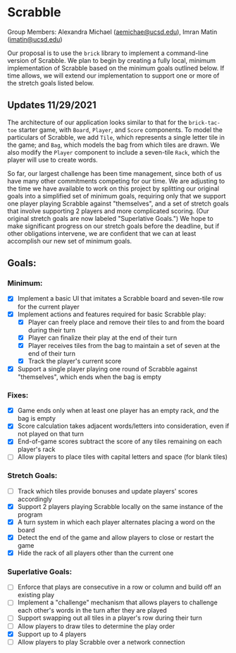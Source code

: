 # Scrabble

Group Members: Alexandra Michael (aemichae@ucsd.edu), Imran Matin (imatin@ucsd.edu)

Our proposal is to use the `brick` library to implement a command-line version of Scrabble.
We plan to begin by creating a fully local, minimum implementation of Scrabble based on the
minimum goals outlined below. If time allows, we will extend our implementation to support
one or more of the stretch goals listed below.

## Updates 11/29/2021

The architecture of our application looks similar to that for the `brick-tac-toe` starter game,
with `Board`, `Player`, and `Score` components. To model the particulars of Scrabble, we add
`Tile`, which represents a single letter tile in the game; and `Bag`, which models the
bag from which tiles are drawn. We also modify the `Player` component to include a seven-tile
`Rack`, which the player will use to create words.

So far, our largest challenge has been time management, since both of us have many other
commitments competing for our time. We are adjusting to the time we have available to work on this
project by splitting our original goals into a simplified set of minimum goals, requiring only
that we support one player playing Scrabble against "themselves", and a set of stretch goals
that involve supporting 2 players and more complicated scoring. (Our original stretch goals are
now labeled "Superlative Goals.") We hope to make significant progress on our stretch goals before
the deadline, but if other obligations intervene, we are confident that we can at least accomplish
our new set of minimum goals.


## Goals:

### Minimum:
- [x] Implement a basic UI that imitates a Scrabble board and seven-tile row for the current player
- [x] Implement actions and features required for basic Scrabble play:
  - [x] Player can freely place and remove their tiles to and from the board during their turn
  - [x] Player can finalize their play at the end of their turn
  - [x] Player receives tiles from the bag to maintain a set of seven at the end of their turn
  - [x] Track the player's current score
- [x] Support a single player playing one round of Scrabble against "themselves", which ends
  when the bag is empty

### Fixes:
- [x] Game ends only when at least one player has an empty rack, *and* the bag is empty
- [x] Score calculation takes adjacent words/letters into consideration, even if not played
  on that turn
- [x] End-of-game scores subtract the score of any tiles remaining on each player's rack
- [ ] Allow players to place tiles with capital letters and space (for blank tiles)

### Stretch Goals:
- [ ] Track which tiles provide bonuses and update players' scores accordingly
- [x] Support 2 players playing Scrabble locally on the same instance of the program
- [x] A turn system in which each player alternates placing a word on the board
- [x] Detect the end of the game and allow players to close or restart the game
- [x] Hide the rack of all players other than the current one

### Superlative Goals:
- [ ] Enforce that plays are consecutive in a row or column and build off an existing play
- [ ] Implement a "challenge" mechanism that allows players to challenge each other's words in
  the turn after they are played
- [ ] Support swapping out all tiles in a player's row during their turn
- [ ] Allow players to draw tiles to determine the play order
- [x] Support up to 4 players
- [ ] Allow players to play Scrabble over a network connection
